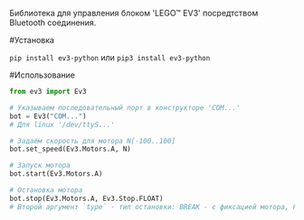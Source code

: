 Библиотека для управления блоком 'LEGO™ EV3' посредтством Bluetooth соединения. 

#Установка

`pip install ev3-python`
или
`pip3 install ev3-python`

#Использование

```python
from ev3 import Ev3

# Указываем последовательный порт в конструкторе 'COM...'
bot = Ev3("COM...")
# Для linux '/dev/ttyS...'

# Задаём скорость для мотора N[-100..100]
bot.set_speed(Ev3.Motors.A, N)

# Запуск мотора
bot.start(Ev3.Motors.A)

# Остановка мотора  
bot.stop(Ev3.Motors.A, Ev3.Stop.FLOAT)
# Второй аргумент `type` - тип остановки: BREAK - с фиксацией мотора, FLOAT - без
```
